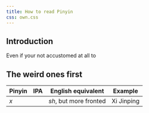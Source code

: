 ```yaml
---
title: How to read Pinyin
css: own.css
---
```


## Introduction 
Even if your not accustomed at all to 


## The weird ones first

Pinyin|IPA|English equivalent    |Example
------|---|----------------------|-------
*x*   |   |*sh*, but more fronted|Xi Jinping
